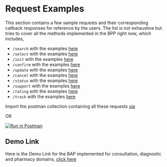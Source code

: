 # Request Examples

This section contains a few sample requests and their corresponding callback responses for reference by the users.
The list is not exhaustive but tries to cover all the methods implemented in the BPP right now, which includes,

- `/search` with the examples [here](./search/)
- `/select` with the examples [here](./select/)
- `/init` with the examples [here](./init/)
- `/confirm` with the examples [here](./confirm/)
- `/update` with the examples [here](./update/)
- `/cancel` with the examples [here](./cancel/)
- `/status` with the examples [here](./status/)
- `/support` with the examples [here](./support/)
- `/rating` with the examples [here](./rating/)
- `/track` with the examples [here](./track/)


Import the postman collection containing all these requests [via](https://api.postman.com/collections/postman-collection-link)

OR

[![Run in Postman](https://run.pstmn.io/button.svg)](https://god.gw.postman.com/run-collection/postman-documentation-link)

## Demo Link
Here is the Demo Link for the BAP implemented for consultation, diagnostic and pharmacy domains, [click here](https://dhp-dev.becknprotocol.io/)